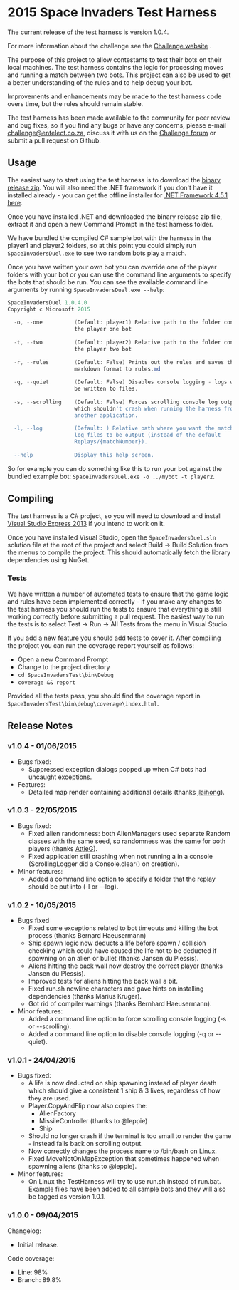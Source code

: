 # 2015 Space Invaders Test Harness
The current release of the test harness is version 1.0.4.

For more information about the challenge see the [Challenge website](http://challenge.entelect.co.za/) .

The purpose of this project to allow contestants to test their bots on their local machines. The test harness contains the logic for processing moves and running a match between two bots. This project can also be used to get a better understanding of the rules and to help debug your bot.

Improvements and enhancements may be made to the test harness code overs time, but the rules should remain stable.

The test harness has been made available to the community for peer review and bug fixes, so if you find any bugs or have any concerns, please e-mail challenge@entelect.co.za, discuss it with us on the [Challenge forum](http://forum.entelect.co.za/) or submit a pull request on Github.

## Usage
The easiest way to start using the test harness is to download the [binary release zip](https://github.com/EntelectChallenge/2015-SpaceInvaders-TestHarness/releases/download/1.0.4/2015-TestHarness-1.0.4-Windows.zip). You will also need the .NET framework if you don't have it installed already - you can get the offline installer for [.NET Framework 4.5.1 here](http://www.microsoft.com/en-za/download/details.aspx?id=40779).

Once you have installed .NET and downloaded the binary release zip file, extract it and open a new Command Prompt in the test harness folder.

We have bundled the compiled C# sample bot with the harness in the player1 and player2 folders, so at this point you could simply run `SpaceInvadersDuel.exe` to see two random bots play a match.

Once you have written your own bot you can override one of the player folders with your bot or you can use the command line arguments to specify the bots that should be run. You can see the available command line arguments by running `SpaceInvadersDuel.exe --help`:
```powershell
SpaceInvadersDuel 1.0.4.0                                                     
Copyright c Microsoft 2015                                                    
                                                                              
  -o, --one          (Default: player1) Relative path to the folder containing
                     the player one bot                                       
                                                                              
  -t, --two          (Default: player2) Relative path to the folder containing
                     the player two bot                                       
                                                                              
  -r, --rules        (Default: False) Prints out the rules and saves them in  
                     markdown format to rules.md                              
                                                                              
  -q, --quiet        (Default: False) Disables console logging - logs will onl
                     be written to files.                                     
                                                                              
  -s, --scrolling    (Default: False) Forces scrolling console log output,    
                     which shouldn't crash when running the harness from      
                     another application.                                     
                                                                              
  -l, --log          (Default: ) Relative path where you want the match replay
                     log files to be output (instead of the default           
                     Replays/{matchNumber}).                                  
                                                                              
  --help             Display this help screen.                                
```

So for example you can do something like this to run your bot against the bundled example bot: `SpaceInvadersDuel.exe -o ../mybot -t player2`.

## Compiling
The test harness is a C&#35; project, so you will need to download and install [Visual Studio Express 2013](http://www.microsoft.com/en-us/download/details.aspx?id=44914) if you intend to work on it.

Once you have installed Visual Studio, open the `SpaceInvadersDuel.sln` solution file at the root of the project and select Build -> Build Solution from the menus to compile the project. This should automatically fetch the library dependencies using NuGet.

### Tests
We have written a number of automated tests to ensure that the game logic and rules have been implemented correctly - if you make any changes to the test harness you should run the tests to ensure that everything is still working correctly before submitting a pull request. The easiest way to run the tests is to select Test -> Run -> All Tests from the menu in Visual Studio.

If you add a new feature you should add tests to cover it. After compiling the project you can run the coverage report yourself as follows:
* Open a new Command Prompt
* Change to the project directory
* `cd SpaceInvadersTest\bin\Debug`
* `coverage && report`

Provided all the tests pass, you should find the coverage report in `SpaceInvadersTest\bin\debug\coverage\index.html`.

## Release Notes
### v1.0.4 - 01/06/2015
* Bugs fixed:
  * Suppressed exception dialogs popped up when C&#35; bots had uncaught exceptions.
* Features:
  * Detailed map render containing additional details (thanks [jlaihong](https://github.com/jlaihong)).

### v1.0.3 - 22/05/2015
* Bugs fixed:
  * Fixed alien randomness: both AlienManagers used separate Random classes with the same seed, so randomness was the same for both players (thanks [AttieG](https://github.com/AttieG)).
  * Fixed application still crashing when not running a in a console (ScrollingLogger did a Console.clear() on creation).
* Minor features:
  * Added a command line option to specify a folder that the replay should be put into (-l or --log).

### v1.0.2 - 10/05/2015
* Bugs fixed
  * Fixed some exceptions related to bot timeouts and killing the bot process (thanks Bernard Haeusermann)
  * Ship spawn logic now deducts a life before spawn / collision checking which could have caused the life not to be deducted if spawning on an alien or bullet (thanks Jansen du Plessis).
  * Aliens hitting the back wall now destroy the correct player (thanks Jansen du Plessis).
  * Improved tests for aliens hitting the back wall a bit.
  * Fixed run.sh newline characters and gave hints on installing dependencies (thanks Marius Kruger).
  * Got rid of compiler warnings (thanks Bernhard Haeusermann).
* Minor features:
  * Added a command line option to force scrolling console logging (-s or --scrolling).
  * Added a command line option to disable console logging (-q or --quiet).

### v1.0.1 - 24/04/2015
* Bugs fixed:
  * A life is now deducted on ship spawning instead of player death which should give a consistent 1 ship & 3 lives, regardless of how they are used.
  * Player.CopyAndFlip now also copies the:
    * AlienFactory
    * MissileController (thanks to @leppie)
    * Ship
  * Should no longer crash if the terminal is too small to render the game - instead falls back on scrolling output.
  * Now correctly changes the process name to /bin/bash on Linux.
  * Fixed MoveNotOnMapException that sometimes happened when spawning aliens (thanks to @leppie).
* Minor features:
  * On Linux the TestHarness will try to use run.sh instead of run.bat. Example files have been added to all sample bots and they will also be tagged as version 1.0.1.

### v1.0.0 - 09/04/2015
Changelog:
* Initial release.

Code coverage:
* Line: 98%
* Branch: 89.8%
